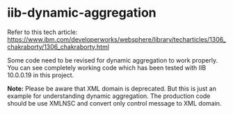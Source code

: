 # iib-dynamic-aggregation

Refer to this tech article: https://www.ibm.com/developerworks/websphere/library/techarticles/1306_chakraborty/1306_chakraborty.html

Some code need to be revised for dynamic aggregation to work properly. You can see completely working code which has been tested with IIB 10.0.0.19 in this project.

**Note:** Please be aware that XML domain is deprecated. But this is just an example for understanding dynamic aggregation. The production code should be use XMLNSC and convert only control message to XML domain.
